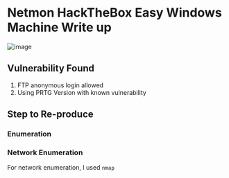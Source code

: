 # Netmon HackTheBox Easy Windows Machine Write up

![image](https://github.com/user-attachments/assets/162d74bc-2036-4119-95e7-3aab39f0a8c1)

## Vulnerability Found
1. FTP anonymous login allowed
2. Using PRTG Version with known vulnerability

## Step to Re-produce

### Enumeration

### Network Enumeration

For network enumeration, I used `nmap` 
